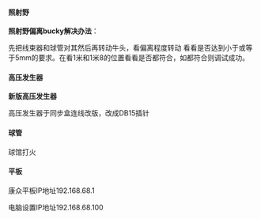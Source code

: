#### 照射野

**照射野偏离bucky解决办法**：

先把线束器和球管对其然后再转动牛头，看偏离程度转动 看看是否达到小于或等于5mm的要求。在看1米和1米8的位置看看是否都符合，如都符合则调试成功。

#### 高压发生器

**新版高压发生器**

高压发生器于同步盒连线改版，改成DB15插针

#### 球管

球馆打火

#### **平板**

康众平板IP地址192.168.68.1

电脑设置IP地址192.168.68.100